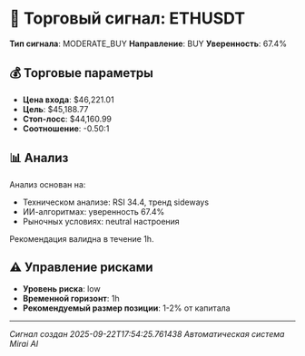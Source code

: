 
# 🎯 Торговый сигнал: ETHUSDT

**Тип сигнала**: MODERATE_BUY
**Направление**: BUY
**Уверенность**: 67.4%

## 💰 Торговые параметры
- **Цена входа**: $46,221.01
- **Цель**: $45,188.77
- **Стоп-лосс**: $44,160.99
- **Соотношение**: -0.50:1

## 📊 Анализ

Анализ основан на:
- Техническом анализе: RSI 34.4, тренд sideways
- ИИ-алгоритмах: уверенность 67.4%
- Рыночных условиях: neutral настроения

Рекомендация валидна в течение 1h.
        

## ⚠️ Управление рисками
- **Уровень риска**: low
- **Временной горизонт**: 1h
- **Рекомендуемый размер позиции**: 1-2% от капитала

---
*Сигнал создан 2025-09-22T17:54:25.761438*
*Автоматическая система Mirai AI*
        